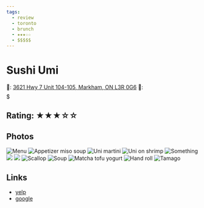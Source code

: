 ```yaml
---
tags:
  - review
  - toronto
  - brunch
  - ★★★☆☆
  - $$$$$
---
```

# Sushi Umi

📌: [3621 Hwy 7 Unit 104-105, Markham, ON L3R 0G6](https://maps.app.goo.gl/7ASWPJjDH48aYgsM8)
💸: $$$$$

## Rating: ★★★☆☆



## Photos

![Menu](https://res.cloudinary.com/drwjkxxud/image/upload/v1721090823/sushi_umi_0_g3qqqp.jpg)
![Appetizer miso soup](https://media.discordapp.net/attachments/1259711992847929372/1259724596718993499/312DB27D-A7C9-46D2-AB8D-AFD9D397EAAA.jpg?ex=668cb974&is=668b67f4&hm=c539695d2eb9e3d42a98158157112edcd2350b497ddd2ef757f512559b6ec249&=&format=webp&width=810&height=1080)
![Uni martini](https://media.discordapp.net/attachments/1259711992847929372/1259724722896371793/0AFB1462-82F4-47DE-BE41-9C181D8BE266.jpg?ex=668cb992&is=668b6812&hm=ca2e3c03ddbf721d89ff58dd211e352c8cf5793d0c210d6aaf3638e932688559&=&format=webp&width=810&height=1080)
![Uni on shrimp](https://media.discordapp.net/attachments/1259711992847929372/1259724729389158520/CEF0DE48-5204-4116-AFAF-2C1DE1EDFDBC.jpg?ex=668cb994&is=668b6814&hm=870c03a95294fdaf5df3d8fc6b29f9e111df98db536f623231181e45875feb64&=&format=webp&width=810&height=1080)
![Something](https://media.discordapp.net/attachments/1259711992847929372/1259724727765831700/4F363132-792A-4A08-A8EF-22801E20236E.jpg?ex=668cb993&is=668b6813&hm=0e2f0f7158bbd9b5fb1e3c8965caa3ceb277fdf66ac59d022f314716258eef1b&=&format=webp&width=810&height=1080)
![](https://media.discordapp.net/attachments/1259711992847929372/1259724726222454828/BC5FF2A0-9F20-4D63-B1C5-A0924FC917DC.jpg?ex=668cb993&is=668b6813&hm=07ee64faf190c2fc359e52a5b0df55480e39cbe8b7012f3a650d7c54260da0c5&=&format=webp&width=810&height=1080)
![](https://media.discordapp.net/attachments/1259711992847929372/1259724724511178843/337247BA-4A32-4452-98E7-A4502952C4FC.jpg?ex=668cb992&is=668b6812&hm=da7388f0440cf23a240b74b4c72e49c88811f36be20863ad063d3ab15b8265be&=&format=webp&width=810&height=1080)
![Scallop](https://media.discordapp.net/attachments/1259711992847929372/1259724730831863839/80959994-48C0-4050-8AB4-AD64EEC3E2B5.jpg?ex=668cb994&is=668b6814&hm=83e3c24e323f31cbf5d7eaaabaeb47c0da71b11f96b35dafe70498ac02904f06&=&format=webp&width=810&height=1080)
![Soup](https://media.discordapp.net/attachments/1259711992847929372/1259724732442476554/343D3D17-64C5-4887-8BC4-EEA64EEB4F8D.jpg?ex=668cb994&is=668b6814&hm=2fe8df381d702f1f88b1d5b8397c4b59f33e0d1d7ad6f5a2d7cae181565736f2&=&format=webp&width=810&height=1080)
![Matcha tofu yogurt](https://media.discordapp.net/attachments/1259711992847929372/1259724598388330566/0A4E9ED8-50A8-4E5F-A106-4C38F6C157F6.jpg?ex=668cb974&is=668b67f4&hm=5c0719239f0ff8fcfdbd615d6f398ac581067f4d767c91d19aed38e349b27c8e&=&format=webp&width=810&height=1080)
![Hand roll](https://media.discordapp.net/attachments/1259711992847929372/1259724721520509029/216275D6-2191-4440-88B3-E5E417558AF7.jpg?ex=668cb992&is=668b6812&hm=45b8952eb99a510aa050ea5ffaa9c2d086057c98fb898f92cb8105467a3a9a4c&=&format=webp&width=810&height=1080)
![Tamago](https://media.discordapp.net/attachments/1259711992847929372/1259724720065089667/7BD60E97-306C-4B11-972D-3EB1894B8F47.jpg?ex=668cb991&is=668b6811&hm=6d380e2f314bdbe42a9d3b495e6bfe3b1c57ee7be19d7671249c0ca8fe4cb66c&=&format=webp&width=810&height=1080)

## Links

- [yelp]()
- [google]()